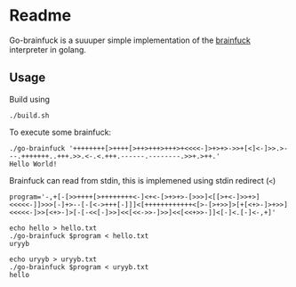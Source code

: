 # Readme

Go-brainfuck is a suuuper simple implementation of the [brainfuck](https://en.wikipedia.org/wiki/Brainfuck) interpreter in golang.

## Usage

Build using

```shell
./build.sh
```

To execute some brainfuck:

```shell
./go-brainfuck '++++++++[>++++[>++>+++>+++>+<<<<-]>+>+>->>+[<]<-]>>.>---.+++++++..+++.>>.<-.<.+++.------.--------.>>+.>++.'
Hello World!
```

Brainfuck can read from stdin, this is implemened using stdin redirect (`<`)
```shell
program='-,+[-[>>++++[>++++++++<-]<+<-[>+>+>-[>>>]<[[>+<-]>>+>]<<<<<-]]>>>[-]+>--[-[<->+++[-]]]<[++++++++++++<[>-[>+>>]>[+[<+>-]>+>>]<<<<<-]>>[<+>-]>[-[-<<[-]>>]<<[<<->>-]>>]<<[<<+>>-]]<[-]<.[-]<-,+]'

echo hello > hello.txt
./go-brainfuck $program < hello.txt
uryyb

echo uryyb > uryyb.txt
./go-brainfuck $program < uryyb.txt
hello
```
